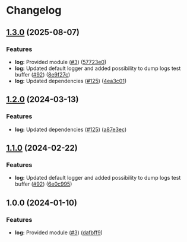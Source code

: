 # Changelog

## [1.3.0](https://github.com/christopher862-dev/yokai/compare/log-v1.2.0...log/v1.3.0) (2025-08-07)


### Features

* **log:** Provided module ([#3](https://github.com/christopher862-dev/yokai/issues/3)) ([57723e0](https://github.com/christopher862-dev/yokai/commit/57723e0bb8e842c30da4bfff3be6a64918776c6c))
* **log:** Updated default logger and added possibility to dump logs test buffer ([#92](https://github.com/christopher862-dev/yokai/issues/92)) ([8e9f27c](https://github.com/christopher862-dev/yokai/commit/8e9f27c68b710175776bf4dfea3fbe1be8d20979))
* **log:** Updated dependencies ([#125](https://github.com/christopher862-dev/yokai/issues/125)) ([4ea3c01](https://github.com/christopher862-dev/yokai/commit/4ea3c018d874b16a74bc3db24c30bafe701cd441))

## [1.2.0](https://github.com/ankorstore/yokai/compare/log/v1.1.0...log/v1.2.0) (2024-03-13)


### Features

* **log:** Updated dependencies ([#125](https://github.com/ankorstore/yokai/issues/125)) ([a87e3ec](https://github.com/ankorstore/yokai/commit/a87e3ec976220c01613dd25bc18c0ba5b1d207da))

## [1.1.0](https://github.com/ankorstore/yokai/compare/log/v1.0.0...log/v1.1.0) (2024-02-22)


### Features

* **log:** Updated default logger and added possibility to dump logs test buffer ([#92](https://github.com/ankorstore/yokai/issues/92)) ([6e0c995](https://github.com/ankorstore/yokai/commit/6e0c9957095d3bc8d3ca77b610e472d4a0f238f0))

## 1.0.0 (2024-01-10)


### Features

* **log:** Provided module ([#3](https://github.com/ankorstore/yokai/issues/3)) ([dafbff9](https://github.com/ankorstore/yokai/commit/dafbff93d9f43baf9ca6e29e507571a126faf27b))
